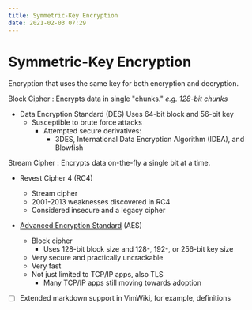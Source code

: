 ```yaml
---
title: Symmetric-Key Encryption
date: 2021-02-03 07:29
---
```


# Symmetric-Key Encryption
Encryption that uses the same key for both encryption and decryption.

Block Cipher
: Encrypts data in single "chunks." _e.g. 128-bit chunks_

* Data Encryption Standard (DES)
	Uses 64-bit block and 56-bit key
	+ Susceptible to brute force attacks
		- Attempted secure derivatives:
			- 3DES, International Data Encryption Algorithm (IDEA), and Blowfish

Stream Cipher
: Encrypts data on-the-fly a single bit at a time. 

* Revest Cipher 4 (RC4)
	+ Stream cipher
	+ 2001-2013 weaknesses discovered in RC4
	+ Considered insecure and a legacy cipher

* [Advanced Encryption Standard](2021-06-26--14-53-43Z--advanced_encryption_standard.md) (AES)
	+ Block cipher
		- Uses 128-bit block size and 128-, 192-, or 256-bit key size
	+ Very secure and practically uncrackable
	+ Very fast
	+ Not just limited to TCP/IP apps, also TLS
		- Many TCP/IP apps still moving towards adoption

- [ ] Extended markdown support in VimWiki, for example, definitions
